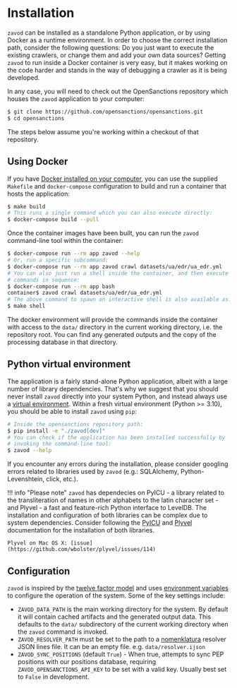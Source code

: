 # Installation

`zavod` can be installed as a standalone Python application, or by using Docker as a runtime environment. In order to choose the correct installation path, consider the following questions: Do you just want to execute the existing crawlers, or change them and add your own data sources? Getting `zavod` to run inside a Docker container is very easy, but it makes working on the code harder and stands in the way of debugging a crawler as it is being developed.

In any case, you will need to check out the OpenSanctions repository which houses the `zavod` application to your computer:

```bash
$ git clone https://github.com/opensanctions/opensanctions.git
$ cd opensanctions
```

The steps below assume you're working within a checkout of that repository.

## Using Docker

If you have [Docker installed on your computer](https://docs.docker.com/get-docker/), you can use the supplied `Makefile` and `docker-compose` configuration to build and run a container that hosts the application:

```bash
$ make build
# This runs a single command which you can also execute directly:
$ docker-compose build --pull
```

Once the container images have been built, you can run the `zavod` command-line
tool within the container:

```bash
$ docker-compose run --rm app zavod --help
# Or, run a specific subcommand:
$ docker-compose run --rm app zavod crawl datasets/ua/edr/ua_edr.yml
# You can also just run a shell inside the container, and then execute multiple
# commands in sequence:
$ docker-compose run --rm app bash
container$ zavod crawl datasets/ua/edr/ua_edr.yml
# The above command to spawn an interactive shell is also available as:
$ make shell
```

The docker environment will provide the commands inside the container with access to the `data/` directory in the current working directory, i.e. the repository root. You can find any generated outputs and the copy of the processing database in that directory.

## Python virtual environment

The application is a fairly stand-alone Python application, albeit with a large number of library dependencies. That's why we suggest that you should never install `zavod` directly into your system Python, and instead always use a [virtual environment](https://docs.python.org/3/tutorial/venv.html). Within a fresh virtual environment (Python >= 3.10), you should be able to install `zavod` using `pip`:

```bash
# Inside the opensanctions repository path:
$ pip install -e "./zavod[dev]"
# You can check if the application has been installed successfully by
# invoking the command-line tool:
$ zavod --help
```

If you encounter any errors during the installation, please consider googling errors related to libraries used by `zavod` (e.g.: SQLAlchemy, Python-Levenshtein, click, etc.).

!!! info "Please note"
    `zavod` has dependecies on PyICU - a library related to the transliteration of names in other alphabets to the latin character set - and Plyvel - a fast and feature-rich Python interface to LevelDB. The installation and configuration of both libraries can be complex due to system dependencies. Consider following the [PyICU](https://pypi.org/project/PyICU/) and [Plyvel](https://plyvel.readthedocs.io/en/latest/installation.html) documentation for the installation of both libraries.

    Plyvel on Mac OS X: [issue](https://github.com/wbolster/plyvel/issues/114)

## Configuration

`zavod` is inspired by the [twelve factor model](https://12factor.net/) and uses
[environment variables](https://www.twilio.com/blog/2017/01/how-to-set-environment-variables.html) to configure the operation of the system. Some of the key settings include:

* `ZAVOD_DATA_PATH` is the main working directory for the system. By
  default it will contain cached artifacts and the generated output data. This
  defaults to the `data/` subdirectory of the current working directory when the
  `zavod` command is invoked.
* `ZAVOD_RESOLVER_PATH` must be set to the path to a [nomenklatura](https://github.com/opensanctions/nomenklatura)
  resolver JSON lines file. It can be an empty file. e.g. `data/resolver.ijson`
* `ZAVOD_SYNC_POSITIONS` (default `True`) - When true, attempts to sync PEP positions with our positions database, requiring `ZAVOD_OPENSANCTIONS_API_KEY` to be set with a valid key. Usually best set to `False` in development.